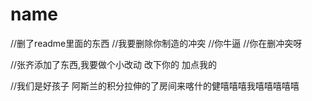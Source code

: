 # name
//删了readme里面的东西
//我要删除你制造的冲突
//你牛逼
//你在删冲突呀


//张齐添加了东西,我要做个小改动 改下你的  加点我的

//我们是好孩子
阿斯兰的积分拉伸的了房间来喀什的健嘻嘻嘻我嘻嘻嘻嘻嘻  
